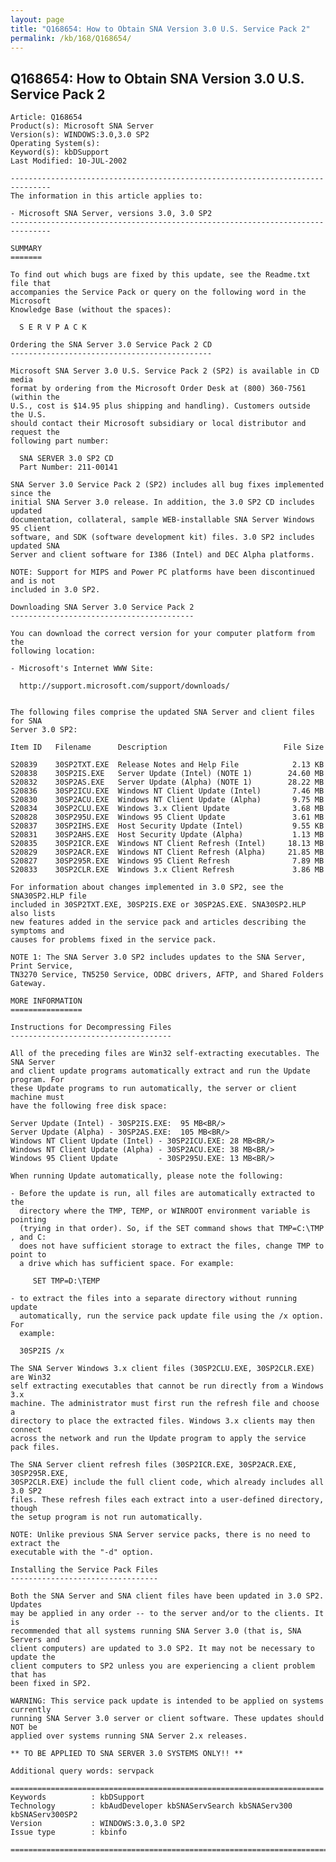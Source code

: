 ```yaml
---
layout: page
title: "Q168654: How to Obtain SNA Version 3.0 U.S. Service Pack 2"
permalink: /kb/168/Q168654/
---
```


## Q168654: How to Obtain SNA Version 3.0 U.S. Service Pack 2

	Article: Q168654
	Product(s): Microsoft SNA Server
	Version(s): WINDOWS:3.0,3.0 SP2
	Operating System(s): 
	Keyword(s): kbDSupport
	Last Modified: 10-JUL-2002
	
	-------------------------------------------------------------------------------
	The information in this article applies to:
	
	- Microsoft SNA Server, versions 3.0, 3.0 SP2 
	-------------------------------------------------------------------------------
	
	SUMMARY
	=======
	
	To find out which bugs are fixed by this update, see the Readme.txt file that
	accompanies the Service Pack or query on the following word in the Microsoft
	Knowledge Base (without the spaces):
	
	  S E R V P A C K
	
	Ordering the SNA Server 3.0 Service Pack 2 CD
	---------------------------------------------
	
	Microsoft SNA Server 3.0 U.S. Service Pack 2 (SP2) is available in CD media
	format by ordering from the Microsoft Order Desk at (800) 360-7561 (within the
	U.S., cost is $14.95 plus shipping and handling). Customers outside the U.S.
	should contact their Microsoft subsidiary or local distributor and request the
	following part number:
	
	  SNA SERVER 3.0 SP2 CD
	  Part Number: 211-00141
	
	SNA Server 3.0 Service Pack 2 (SP2) includes all bug fixes implemented since the
	initial SNA Server 3.0 release. In addition, the 3.0 SP2 CD includes updated
	documentation, collateral, sample WEB-installable SNA Server Windows 95 client
	software, and SDK (software development kit) files. 3.0 SP2 includes updated SNA
	Server and client software for I386 (Intel) and DEC Alpha platforms.
	
	NOTE: Support for MIPS and Power PC platforms have been discontinued and is not
	included in 3.0 SP2.
	
	Downloading SNA Server 3.0 Service Pack 2
	-----------------------------------------
	
	You can download the correct version for your computer platform from the
	following location:
	
	- Microsoft's Internet WWW Site:
	
	  http://support.microsoft.com/support/downloads/
	
	
	The following files comprise the updated SNA Server and client files for SNA
	Server 3.0 SP2:
	
	Item ID   Filename      Description                          File Size
	
	S20839    30SP2TXT.EXE  Release Notes and Help File            2.13 KB
	S20838    30SP2IS.EXE   Server Update (Intel) (NOTE 1)        24.60 MB
	S20832    30SP2AS.EXE   Server Update (Alpha) (NOTE 1)        28.22 MB
	S20836    30SP2ICU.EXE  Windows NT Client Update (Intel)       7.46 MB
	S20830    30SP2ACU.EXE  Windows NT Client Update (Alpha)       9.75 MB
	S20834    30SP2CLU.EXE  Windows 3.x Client Update              3.68 MB
	S20828    30SP295U.EXE  Windows 95 Client Update               3.61 MB
	S20837    30SP2IHS.EXE  Host Security Update (Intel)           9.55 KB
	S20831    30SP2AHS.EXE  Host Security Update (Alpha)           1.13 MB
	S20835    30SP2ICR.EXE  Windows NT Client Refresh (Intel)     18.13 MB
	S20829    30SP2ACR.EXE  Windows NT Client Refresh (Alpha)     21.85 MB
	S20827    30SP295R.EXE  Windows 95 Client Refresh              7.89 MB
	S20833    30SP2CLR.EXE  Windows 3.x Client Refresh             3.86 MB
	
	For information about changes implemented in 3.0 SP2, see the SNA30SP2.HLP file
	included in 30SP2TXT.EXE, 30SP2IS.EXE or 30SP2AS.EXE. SNA30SP2.HLP also lists
	new features added in the service pack and articles describing the symptoms and
	causes for problems fixed in the service pack.
	
	NOTE 1: The SNA Server 3.0 SP2 includes updates to the SNA Server, Print Service,
	TN3270 Service, TN5250 Service, ODBC drivers, AFTP, and Shared Folders Gateway.
	
	MORE INFORMATION
	================
	
	Instructions for Decompressing Files
	------------------------------------
	
	All of the preceding files are Win32 self-extracting executables. The SNA Server
	and client update programs automatically extract and run the Update program. For
	these Update programs to run automatically, the server or client machine must
	have the following free disk space:
	
	Server Update (Intel) - 30SP2IS.EXE:  95 MB<BR/>
	Server Update (Alpha) - 30SP2AS.EXE:  105 MB<BR/>
	Windows NT Client Update (Intel) - 30SP2ICU.EXE: 28 MB<BR/>
	Windows NT Client Update (Alpha) - 30SP2ACU.EXE: 38 MB<BR/>
	Windows 95 Client Update         - 30SP295U.EXE: 13 MB<BR/>
	
	When running Update automatically, please note the following:
	
	- Before the update is run, all files are automatically extracted to the
	  directory where the TMP, TEMP, or WINROOT environment variable is pointing
	  (trying in that order). So, if the SET command shows that TMP=C:\TMP , and C:
	  does not have sufficient storage to extract the files, change TMP to point to
	  a drive which has sufficient space. For example:
	
	     SET TMP=D:\TEMP
	
	- to extract the files into a separate directory without running update
	  automatically, run the service pack update file using the /x option. For
	  example:
	
	  30SP2IS /x
	
	The SNA Server Windows 3.x client files (30SP2CLU.EXE, 30SP2CLR.EXE) are Win32
	self extracting executables that cannot be run directly from a Windows 3.x
	machine. The administrator must first run the refresh file and choose a
	directory to place the extracted files. Windows 3.x clients may then connect
	across the network and run the Update program to apply the service pack files.
	
	The SNA Server client refresh files (30SP2ICR.EXE, 30SP2ACR.EXE, 30SP295R.EXE,
	30SP2CLR.EXE) include the full client code, which already includes all 3.0 SP2
	files. These refresh files each extract into a user-defined directory, though
	the setup program is not run automatically.
	
	NOTE: Unlike previous SNA Server service packs, there is no need to extract the
	executable with the "-d" option.
	
	Installing the Service Pack Files
	---------------------------------
	
	Both the SNA Server and SNA client files have been updated in 3.0 SP2. Updates
	may be applied in any order -- to the server and/or to the clients. It is
	recommended that all systems running SNA Server 3.0 (that is, SNA Servers and
	client computers) are updated to 3.0 SP2. It may not be necessary to update the
	client computers to SP2 unless you are experiencing a client problem that has
	been fixed in SP2.
	
	WARNING: This service pack update is intended to be applied on systems currently
	running SNA Server 3.0 server or client software. These updates should NOT be
	applied over systems running SNA Server 2.x releases.
	
	** TO BE APPLIED TO SNA SERVER 3.0 SYSTEMS ONLY!! **
	
	Additional query words: servpack
	
	======================================================================
	Keywords          : kbDSupport 
	Technology        : kbAudDeveloper kbSNAServSearch kbSNAServ300 kbSNAServ300SP2
	Version           : WINDOWS:3.0,3.0 SP2
	Issue type        : kbinfo
	
	=============================================================================
	

